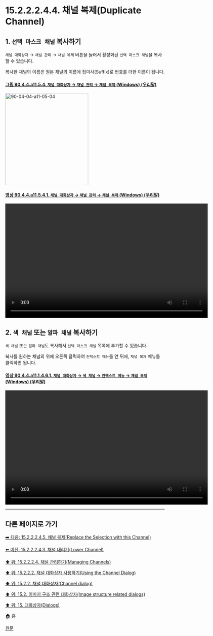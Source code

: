 # 15.2.2.2.4.4. 채널 복제(Duplicate Channel)

<a id="15-02-02-02-04-04-s1"></a>

## 1. `선택 마스크 채널` 복사하기
`채널 대화상자` → `채널 관리` → `채널 복제` 버튼을 눌러서 활성화된 `선택 마스크 채널`을 복사할 수 있습니다.

복사한 채널의 이름은 원본 채널의 이름에 접미사(Suffix)로 번호를 더한 이름이 됩니다.

<a id="90-04-04-a11-05-04"></a>

#### [그림 90.4.4.a11.5.4. `채널 대화상자` → `채널 관리` → `채널 복제` (Windows) (우리말)](./90-04-04-channels.md#90-04-04-a11-05-04)
<img width="262" height="290" alt="90-04-04-a11-05-04" src="https://github.com/wonder13662/gimp/assets/15767104/f3a09be3-68ce-4aad-97f7-149fd35d2c14" />

<a id="90-04-04-a11-05-04-01"></a>

#### [영상 90.4.4.a11.5.4.1. `채널 대화상자` → `채널 관리` → `채널 복제` (Windows) (우리말)](./90-04-04-channels.md#90-04-04-a11-05-04-01)
<video controls="controls" width="640" height="360" src="https://github.com/wonder13662/gimp/assets/15767104/b50fee9b-70f8-4bb0-8aff-4cfc50e6db0e"></video>

<a id="15-02-02-02-04-04-s2"></a>

## 2. `색 채널` 또는 `알파 채널` 복사하기
`색 채널` 또는 `알파 채널`도 복사해서 `선택 마스크 채널` 목록에 추가할 수 있습니다.

복사를 원하는 채널의 위에 오른쪽 클릭하여 `컨텍스트 메뉴`를 연 뒤에, `채널 복제` 메뉴를 클릭하면 됩니다.

<a id="90-04-04-a11-01-04-06-01"></a>

#### [영상 90.4.4.a11.1.4.6.1. `채널 대화상자` → `색 채널` → `컨텍스트 메뉴` → `채널 복제` (Windows) (우리말)](./90-04-04-channels.md#90-04-04-a11-01-04-06-01)
<video controls="controls" width="640" height="360" src="https://github.com/wonder13662/gimp/assets/15767104/bc633af6-3664-4dfa-a215-139d49d442f3"></video>

***

## 다른 페이지로 가기

[➡️ 다음: 15.2.2.2.4.5. 채널 복제(Replace the Selection with this Channel)](./15-02-02-02-04-05-replace_the_selection_with_this_channel.md)

[⬅️ 이전: 15.2.2.2.4.3. 채널 내리기(Lower Channel)](./15-02-02-02-04-03-lower_channel.md)

[⬆️ 위: 15.2.2.2.4. 채널 관리하기(Managing Channels)](./15-02-02-02-04-00-managing_channels.md)

[⬆️ 위: 15.2.2.2. 채널 대화상자 사용하기(Using the Channel Dialog)](./15-02-02-02-00-using_the_channel_dialog.md)

[⬆️ 위: 15.2.2. 채널 대화상자(Channel dialog)](./15-02-02-00-channel_dialog.md)

[⬆️ 위: 15.2. 이미지 구조 관련 대화상자(Image structure related dialogs)](./15-02-00-image-structure-related-dialogs.md)

[⬆️ 위: 15. 대화상자(Dialogs)](./15-00-dialogs.md)

[🏠 홈](./00-home.md)

[원문](https://docs.gimp.org/2.10/ko/gimp-channel-dialog.html#gimp-channel-duplicate)